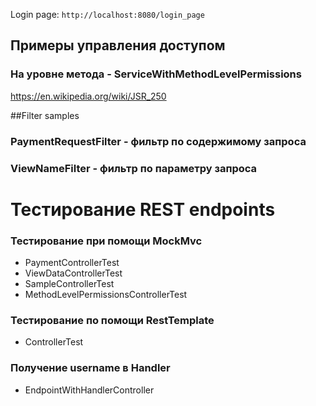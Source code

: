 Login page:  `http://localhost:8080/login_page`

## Примеры управления доступом

### На уровне метода - ServiceWithMethodLevelPermissions
https://en.wikipedia.org/wiki/JSR_250

##Filter samples

### PaymentRequestFilter - фильтр по содержимому запроса
### ViewNameFilter - фильтр по параметру запроса

# Тестирование REST endpoints

### Тестирование при помощи MockMvc
* PaymentControllerTest
* ViewDataControllerTest
* SampleControllerTest
* MethodLevelPermissionsControllerTest

### Тестирование по помощи RestTemplate
* ControllerTest

### Получение username в Handler
* EndpointWithHandlerController
